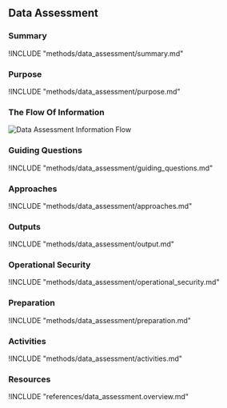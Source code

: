 ## Data Assessment

### Summary
!INCLUDE "methods/data_assessment/summary.md"

### Purpose
!INCLUDE "methods/data_assessment/purpose.md"

### The Flow Of Information
![Data Assessment Information Flow](images/info_flows/data_assessment.svg)

### Guiding Questions
!INCLUDE "methods/data_assessment/guiding_questions.md"

### Approaches
!INCLUDE "methods/data_assessment/approaches.md"

### Outputs
!INCLUDE "methods/data_assessment/output.md"

### Operational Security
!INCLUDE "methods/data_assessment/operational_security.md"

### Preparation
!INCLUDE "methods/data_assessment/preparation.md"

### Activities
!INCLUDE "methods/data_assessment/activities.md"

### Resources
<div class="greybox">
!INCLUDE "references/data_assessment.overview.md"
</div>
